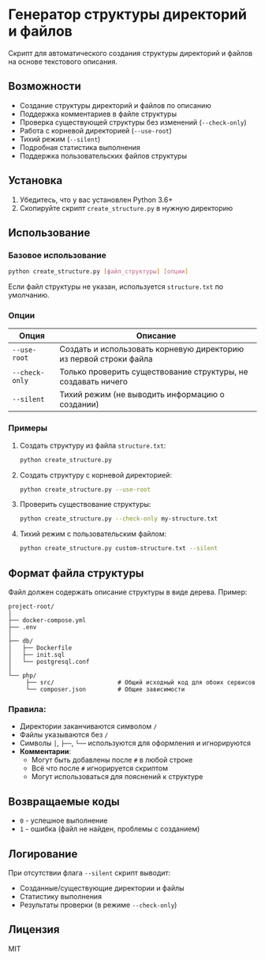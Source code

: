 # Генератор структуры директорий и файлов

Скрипт для автоматического создания структуры директорий и файлов на основе текстового описания.

## Возможности

- Создание структуры директорий и файлов по описанию
- Поддержка комментариев в файле структуры
- Проверка существующей структуры без изменений (`--check-only`)
- Работа с корневой директорией (`--use-root`)
- Тихий режим (`--silent`)
- Подробная статистика выполнения
- Поддержка пользовательских файлов структуры

## Установка

1. Убедитесь, что у вас установлен Python 3.6+
2. Скопируйте скрипт `create_structure.py` в нужную директорию

## Использование

### Базовое использование

```bash
python create_structure.py [файл_структуры] [опции]
```

Если файл структуры не указан, используется `structure.txt` по умолчанию.

### Опции

| Опция        | Описание                                                                 |
|--------------|--------------------------------------------------------------------------|
| `--use-root` | Создать и использовать корневую директорию из первой строки файла       |
| `--check-only` | Только проверить существование структуры, не создавать ничего          |
| `--silent`   | Тихий режим (не выводить информацию о создании)                         |

### Примеры

1. Создать структуру из файла `structure.txt`:
   ```bash
   python create_structure.py
   ```

2. Создать структуру с корневой директорией:
   ```bash
   python create_structure.py --use-root
   ```

3. Проверить существование структуры:
   ```bash
   python create_structure.py --check-only my-structure.txt
   ```

4. Тихий режим с пользовательским файлом:
   ```bash
   python create_structure.py custom-structure.txt --silent
   ```

## Формат файла структуры

Файл должен содержать описание структуры в виде дерева. Пример:

```
project-root/
│
├── docker-compose.yml
├── .env
│
├── db/
│   ├── Dockerfile
│   ├── init.sql
│   └── postgresql.conf
│
└── php/
     ├── src/                  # Общий исходный код для обоих сервисов
     └── composer.json         # Общие зависимости
```

### Правила:
- Директории заканчиваются символом `/`
- Файлы указываются без `/`
- Символы `│`, `├──`, `└──` используются для оформления и игнорируются
- **Комментарии**:
  - Могут быть добавлены после `#` в любой строке
  - Всё что после `#` игнорируется скриптом
  - Могут использоваться для пояснений к структуре

## Возвращаемые коды

- `0` - успешное выполнение
- `1` - ошибка (файл не найден, проблемы с созданием)

## Логирование

При отсутствии флага `--silent` скрипт выводит:
- Созданные/существующие директории и файлы
- Статистику выполнения
- Результаты проверки (в режиме `--check-only`)

## Лицензия

MIT
